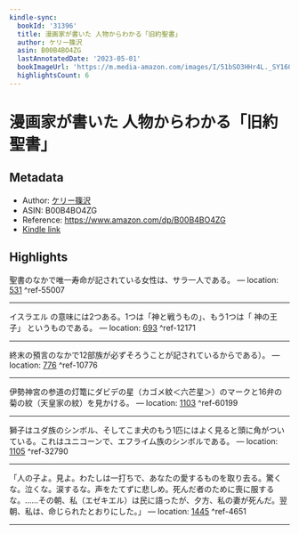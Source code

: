 ```yaml
---
kindle-sync:
  bookId: '31396'
  title: 漫画家が書いた 人物からわかる「旧約聖書」
  author: ケリー篠沢
  asin: B00B4BO4ZG
  lastAnnotatedDate: '2023-05-01'
  bookImageUrl: 'https://m.media-amazon.com/images/I/51bSO3HHr4L._SY160.jpg'
  highlightsCount: 6
---
```

# 漫画家が書いた 人物からわかる「旧約聖書」
## Metadata
* Author: [ケリー篠沢](https://www.amazon.comundefined)
* ASIN: B00B4BO4ZG
* Reference: https://www.amazon.com/dp/B00B4BO4ZG
* [Kindle link](kindle://book?action=open&asin=B00B4BO4ZG)

## Highlights
聖書のなかで唯一寿命が記されている女性は、サラ一人である。 — location: [531](kindle://book?action=open&asin=B00B4BO4ZG&location=531) ^ref-55007

---
イスラエル の意味には2つある。1つは「神と戦うもの」、もう1つは「 神の王子」 というものである。 — location: [693](kindle://book?action=open&asin=B00B4BO4ZG&location=693) ^ref-12171

---
終末の預言のなかで12部族が必ずそろうことが記されているからである）。 — location: [776](kindle://book?action=open&asin=B00B4BO4ZG&location=776) ^ref-10776

---
伊勢神宮の参道の灯篭にダビデの星（カゴメ紋＜六芒星＞）のマークと16弁の菊の紋（天皇家の紋）を見かける。 — location: [1103](kindle://book?action=open&asin=B00B4BO4ZG&location=1103) ^ref-60199

---
獅子はユダ族のシンボル、そしてこま犬のもう1匹にはよく見ると頭に角がついている。これはユニコーンで、エフライム族のシンボルである。 — location: [1105](kindle://book?action=open&asin=B00B4BO4ZG&location=1105) ^ref-32790

---
「人の子よ。見よ。わたしは一打ちで、あなたの愛するものを取り去る。驚くな。泣くな。涙するな。声をたてずに悲しめ。死んだ者のために喪に服するな。……その朝、私（エゼキエル）は民に語ったが、夕方、私の妻が死んだ。翌朝、私は、命じられたとおりにした。」 — location: [1445](kindle://book?action=open&asin=B00B4BO4ZG&location=1445) ^ref-4651

---
